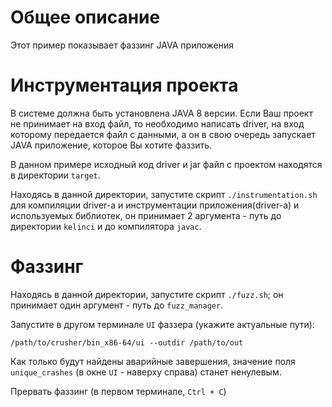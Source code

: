 # Общее описание

Этот пример показывает фаззинг JAVA приложения

# Инструментация проекта
В системе должна быть установлена JAVA 8 версии. Если Ваш проект не принимает на вход файл, то необходимо написать driver, 
на вход которому передается файл с данными, а он в свою очередь запускает JAVA приложение, которое Вы хотите фаззить.

В данном примере исходный код driver и jar файл с проектом находятся в директории `target`.

Находясь в данной директории, запустите скрипт `./instrumentation.sh` для компиляции driver-а и инструментации приложения(driver-а) и используемых библиотек,
он принимает 2 аргумента - путь до директории `kelinci` и до компилятора `javac`.    

# Фаззинг

Находясь в данной директории, запустите скрипт `./fuzz.sh`;
он принимает один аргумент - путь до `fuzz_manager`.

Запустите в другом терминале `UI` фаззера (укажите актуальные пути):
```shell
/path/to/crusher/bin_x86-64/ui --outdir /path/to/out
```

Как только будут найдены аварийные завершения, значение поля `unique_crashes` (в окне `UI` - наверху справа) станет ненулевым.

Прервать фаззинг (в первом терминале, `Ctrl + С`)
